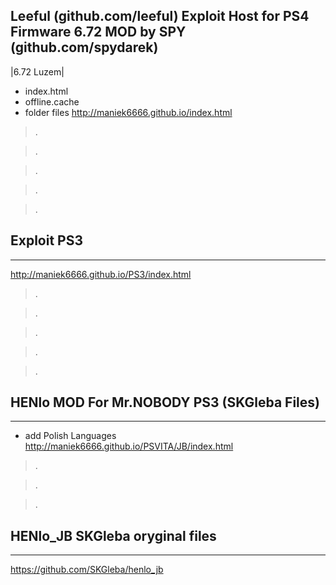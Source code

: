 ## Leeful (github.com/leeful) Exploit Host for PS4 Firmware 6.72 MOD by SPY (github.com/spydarek)
|6.72 Luzem|
- index.html
- offline.cache
- folder files
http://maniek6666.github.io/index.html
>.

>.

>.

>.

>.
## Exploit PS3
-----
http://maniek6666.github.io/PS3/index.html
>.

>.

>.

>.

>.
## HENlo MOD For Mr.NOBODY PS3 (SKGleba Files)
-----
- add Polish Languages
http://maniek6666.github.io/PSVITA/JB/index.html
>.

>.

>.
## HENlo_JB SKGleba oryginal files
-----
 https://github.com/SKGleba/henlo_jb

